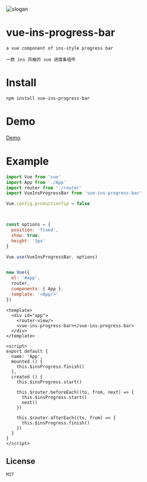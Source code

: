 ![slogan](https://user-images.githubusercontent.com/11075892/42421484-e620f0d8-8308-11e8-8b6c-0e659eadfcd3.png)     
   
   
# vue-ins-progress-bar   
   
`a vue component of ins-style progress bar`   
   
`一款 ins 风格的 vue 进度条组件`   
   
# Install    
    
```    
npm install vue-ins-progress-bar
```
   
# Demo    
   
[Demo](https://meloalright.github.io/vue-ins-progress-bar/index.html)   
   
# Example    
   
```JavaScript
import Vue from 'vue'
import App from './App'
import router from './router'
import VueInsProgressBar from 'vue-ins-progress-bar'

Vue.config.productionTip = false



const options = {
  position: 'fixed',
  show: true,
  height: '3px'
}

Vue.use(VueInsProgressBar, options)


new Vue({
  el: '#app',
  router,
  components: { App },
  template: '<App/>'
})
```
    
```vue    
<template>
  <div id="app">
    <router-view/>
    <vue-ins-progress-bar></vue-ins-progress-bar>
  </div>
</template>

<script>
export default {
  name: 'App',
  mounted () {
    this.$insProgress.finish()
  },
  created () {
    this.$insProgress.start()

    this.$router.beforeEach((to, from, next) => {
      this.$insProgress.start()
      next()
    })

    this.$router.afterEach((to, from) => {
      this.$insProgress.finish()
    })
  }
}
</script>
```       
   
## License   
   
`MIT`
